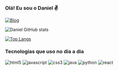 ### Olá! Eu sou o Daniel ✌️

[![Blog](https://img.shields.io/badge/LinkedIn-0077B5?style=for-the-badge&url=https://github.com/DanielSantos28/)](https://github.com/DanielSantos28)




![Daniel GitHub stats](https://github-readme-stats.vercel.app/api?username=DanielSantos28&show_icons=true&theme=merko)

[![Top Langs](https://github-readme-stats.vercel.app/api/top-langs/?username=DanielSantos28)](https://github.com/anuraghazra/github-readme-stats)

### Tecnologias que uso no dia a dia

<div style="display: inline_block">
<img align="center"alt="html5" src="https://img.shields.io/badge/HTML5-E34F26?style=for-the-badge&logo=html5&logoColor=white" />
<img align="center"alt="javascript" src="https://img.shields.io/badge/JavaScript-F7DF1E?style=for-the-badge&logo=javascript&logoColor=black"/>
<img align="center"alt="css3" src="https://img.shields.io/badge/CSS3-1572B6?style=for-the-badge&logo=css3&logoColor=white" />
<img align="center"alt="java" src="https://img.shields.io/badge/Java-ED8B00?style=for-the-badge&logo=java&logoColor=white" />
<img align="center"alt="python" src="https://img.shields.io/badge/Python-3776AB?style=for-the-badge&logo=python&logoColor=white" />
<img align="center"alt="react" src="https://img.shields.io/badge/React-20232A?style=for-the-badge&logo=react&logoColor=61DAFB" />
</div>
